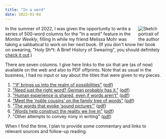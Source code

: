 ```yaml
---
title: "In a word"
date: 2023-01-04
---
```


<img src="/images/inaword.jpg" style="max-width:15%;min-width:40px;float:right;" alt="Sketch portrait of the author" />

In the summer of 2022, I was given the opportunity to write a series of 500-word columns for the "In a word" feature in the *Monitor Weekly*, filling in while my friend Melissa Mohr was taking a sabbatical to work on her next book. (If you don't know her book on swearing, "Holy Sh\*t: A Brief History of Swearing", you should definitely [check it out](https://bookshop.org/p/books/holy-sh-t-a-brief-history-of-swearing-melissa-mohr/7854674?ean=9780190491680).)

There are seven columns. I give here links to the six that are (as of now) available on the web and also to PDF offprints. Note that as usual in the business, I had no input or say about the titles that were given to my pieces.

1. ["‘If’ brings us into the realm of possibilities"](https://www.csmonitor.com/The-Culture/In-a-Word/2022/0808/If-brings-us-into-the-realm-of-possibilities) ([pdf](/pdf/fintel-2022-CSM-Column-1-If.pdf))
2. ["Need just the right word? German probably has it."](https://www.csmonitor.com/The-Culture/In-a-Word/2022/0829/Need-just-the-right-word-Why-German-probably-has-it) ([pdf](/pdf/fintel-2022-CSM-Column-2-German.pdf))
3. ["Human experience is shared, even if words aren’t"](https://www.csmonitor.com/The-Culture/In-a-Word/2022/1003/Human-experience-is-shared-even-if-words-aren-t) ([pdf](/pdf/fintel-2022-CSM-Column-3-TFW.pdf))
4. ["Meet the ‘noble cousins’ on the family tree of words"](https://www.csmonitor.com/The-Culture/In-a-Word/2022/1003/Meet-the-noble-cousins-on-the-family-tree-of-words) ([pdf](/pdf/fintel-2022-CSM-Column-4-NobleCousins.pdf))
5. ["The words that evoke ‘sound pictures’"](https://www.csmonitor.com/The-Culture/In-a-Word/2022/1010/The-words-that-evoke-sound-pictures) ([pdf](/pdf/fintel-2022-CSM-Column-5-Lautbilder.pdf))
6. ["Words help construct the reality we live in"](https://www.csmonitor.com/The-Culture/In-a-Word/2022/1017/Words-help-construct-the-reality-we-live-in) ([pdf](/pdf/fintel-2022-CSM-Column-6-Chomsky.pdf))
7. "Other attempts to convey irony in writing" ([pdf](/pdf/fintel-2022-CSM-Column-7-Irony.pdf))

When I find the time, I plan to provide some commentary and links to relevant sources and follow-up reading.